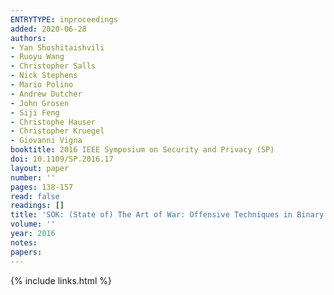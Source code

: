 ```yaml
---
ENTRYTYPE: inproceedings
added: 2020-06-28
authors:
- Yan Shoshitaishvili
- Ruoyu Wang
- Christopher Salls
- Nick Stephens
- Mario Polino
- Andrew Dutcher
- John Grosen
- Siji Feng
- Christophe Hauser
- Christopher Kruegel
- Giovanni Vigna
booktitle: 2016 IEEE Symposium on Security and Privacy (SP)
doi: 10.1109/SP.2016.17
layout: paper
number: ''
pages: 138-157
read: false
readings: []
title: 'SOK: (State of) The Art of War: Offensive Techniques in Binary Analysis'
volume: ''
year: 2016
notes:
papers:
---
```

{% include links.html %}
